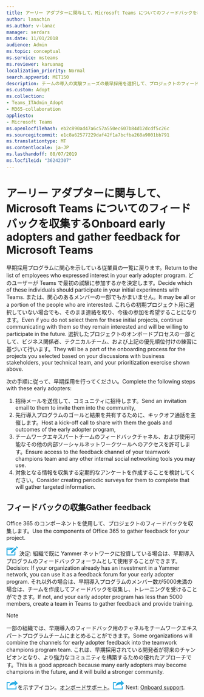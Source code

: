 ```yaml
---
title: アーリー アダプターに関与して、Microsoft Teams についてのフィードバックを収集する
author: lanachin
ms.author: v-lanac
manager: serdars
ms.date: 11/01/2018
audience: Admin
ms.topic: conceptual
ms.service: msteams
ms.reviewer: karuanag
localization_priority: Normal
search.appverid: MET150
description: チームの導入の実験フェーズの最早採用を選択して、プロジェクトのフィードバックを収集します。
ms.custom: Adopt
ms.collection:
- Teams_ITAdmin_Adopt
- M365-collaboration
appliesto:
- Microsoft Teams
ms.openlocfilehash: eb2c890ad47a6c57a550ec607b84d12dcdf5c26c
ms.sourcegitcommit: e1c8a62577229daf42f1a7bcfba268a9001bb791
ms.translationtype: MT
ms.contentlocale: ja-JP
ms.lasthandoff: 08/07/2019
ms.locfileid: "36242307"
---
```

# <a name="onboard-early-adopters-and-gather-feedback-for-microsoft-teams"></a><span data-ttu-id="3f9ff-103">アーリー アダプターに関与して、Microsoft Teams についてのフィードバックを収集する</span><span class="sxs-lookup"><span data-stu-id="3f9ff-103">Onboard early adopters and gather feedback for Microsoft Teams</span></span>

<span data-ttu-id="3f9ff-104">早期採用プログラムに関心を示している従業員の一覧に戻ります。</span><span class="sxs-lookup"><span data-stu-id="3f9ff-104">Return to the list of employees who expressed interest in your early adopter program.</span></span> <span data-ttu-id="3f9ff-105">どのユーザーが Teams で最初の試験に参加するかを決定します。</span><span class="sxs-lookup"><span data-stu-id="3f9ff-105">Decide which of these individuals should participate in your initial experiments with Teams.</span></span> <span data-ttu-id="3f9ff-106">または、関心のあるメンバーの一部でもかまいません。</span><span class="sxs-lookup"><span data-stu-id="3f9ff-106">It may be all or a portion of the people who are interested.</span></span> <span data-ttu-id="3f9ff-107">これらの初期プロジェクト用に選択していない場合でも、そのまま連絡を取り、今後の参加を希望することになります。</span><span class="sxs-lookup"><span data-stu-id="3f9ff-107">Even if you do not select them for these initial projects, continue communicating with them so they remain interested and will be willing to participate in the future.</span></span> <span data-ttu-id="3f9ff-108">選択したプロジェクトのオンボードプロセスの一部として、ビジネス関係者、テクニカルチーム、および上記の優先順位付けの練習に基づいて行います。</span><span class="sxs-lookup"><span data-stu-id="3f9ff-108">They will be a part of the onboarding process for the projects you selected based on your discussions with business stakeholders, your technical team, and your prioritization exercise shown above.</span></span> 

<span data-ttu-id="3f9ff-109">次の手順に従って、早期採用を行ってください。</span><span class="sxs-lookup"><span data-stu-id="3f9ff-109">Complete the following steps with these early adopters:</span></span>

1. <span data-ttu-id="3f9ff-110">招待メールを送信して、コミュニティに招待します。</span><span class="sxs-lookup"><span data-stu-id="3f9ff-110">Send an invitation email to them to invite them into the community,</span></span>
2. <span data-ttu-id="3f9ff-111">先行導入プログラムのゴールと結果を共有するために、キックオフ通話を主催します。</span><span class="sxs-lookup"><span data-stu-id="3f9ff-111">Host a kick-off call to share with them the goals and outcomes of the early adopter program,</span></span>
3. <span data-ttu-id="3f9ff-112">チームワークエキスパートチームのフィードバックチャネル、および使用可能なその他の内部ソーシャルネットワークツールへのアクセスを許可します。</span><span class="sxs-lookup"><span data-stu-id="3f9ff-112">Ensure access to the feedback channel of your teamwork champions team and any other internal social networking tools you may use.</span></span> 
4. <span data-ttu-id="3f9ff-113">対象となる情報を収集する定期的なアンケートを作成することを検討してください。</span><span class="sxs-lookup"><span data-stu-id="3f9ff-113">Consider creating periodic surveys for them to complete that will gather targeted information.</span></span>

## <a name="gather-feedback"></a><span data-ttu-id="3f9ff-114">フィードバックの収集</span><span class="sxs-lookup"><span data-stu-id="3f9ff-114">Gather feedback</span></span>

<span data-ttu-id="3f9ff-115">Office 365 のコンポーネントを使用して、プロジェクトのフィードバックを収集します。</span><span class="sxs-lookup"><span data-stu-id="3f9ff-115">Use the components of Office 365 to gather feedback for your project.</span></span>
  
![判断ポイントを表すアイコン](media/teams-adoption-decision-icon.png) <span data-ttu-id="3f9ff-117">決定: 組織で既に Yammer ネットワークに投資している場合は、早期導入プログラムのフィードバックフォーラムとして使用することができます。</span><span class="sxs-lookup"><span data-stu-id="3f9ff-117">Decision: If your organization already has an investment in a Yammer network, you can use it as a feedback forum for your early adopter program.</span></span> <span data-ttu-id="3f9ff-118">それ以外の場合は、早期導入プログラムのメンバー数が5000未満の場合は、チームを作成してフィードバックを収集し、トレーニングを受けることができます。</span><span class="sxs-lookup"><span data-stu-id="3f9ff-118">If not, and your early adopter program has less than 5000 members, create a team in Teams to gather feedback and provide training.</span></span>
  
> [!Note]
> <span data-ttu-id="3f9ff-119">一部の組織では、早期導入のフィードバック用のチャネルをチームワークエキスパートプログラムチームにまとめることができます。</span><span class="sxs-lookup"><span data-stu-id="3f9ff-119">Some organizations will combine the channels for early adopter feedback into the teamwork champions program team.</span></span> <span data-ttu-id="3f9ff-120">これは、早期採用されている開発者が将来のチャンピオンとなり、より強力なコミュニティを構築するための優れたアプローチです。</span><span class="sxs-lookup"><span data-stu-id="3f9ff-120">This is a good approach because many early adopters may become champions in the future, and it will build a stronger community.</span></span> 


<span data-ttu-id="3f9ff-121">![次の手順](media/teams-adoption-next-icon.png)を示すアイコン。[オンボードサポート](teams-adoption-onboard-support.md)。</span><span class="sxs-lookup"><span data-stu-id="3f9ff-121">![An icon representing the next step](media/teams-adoption-next-icon.png) Next: [Onboard support](teams-adoption-onboard-support.md).</span></span>
